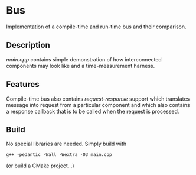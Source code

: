 # Bus

Implementation of a compile-time and run-time bus and their comparison.

## Description

_main.cpp_ contains simple demonstration of how interconnected components may look like and a time-measurement harness.

## Features

Compile-time bus also contains _request-response_ support which translates message into request from a particular component and which also contains a response callback that is to be called when the request is processed.

## Build

No special libraries are needed. Simply build with

```
g++ -pedantic -Wall -Wextra -O3 main.cpp
```

(or build a CMake project...)
